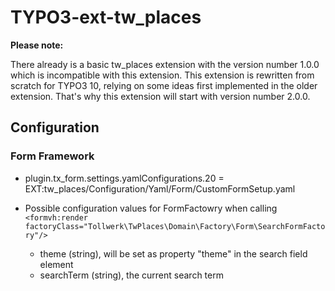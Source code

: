 # TYPO3-ext-tw_places

**Please note:**

There already is a basic tw_places extension with the version number 1.0.0 which is incompatible
with this extension. This extension is rewritten from scratch for TYPO3 10, relying on some
ideas first implemented in the older extension. That's why this extension will start with
version number 2.0.0.

## Configuration

### Form Framework 
* plugin.tx_form.settings.yamlConfigurations.20 = EXT:tw_places/Configuration/Yaml/Form/CustomFormSetup.yaml

* Possible configuration values for FormFactowry when calling `<formvh:render factoryClass="Tollwerk\TwPlaces\Domain\Factory\Form\SearchFormFactory"/>`
    * theme (string), will be set as property "theme" in the search field element
    * searchTerm (string), the current search term     
